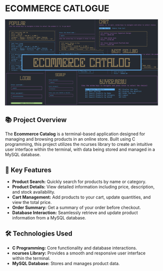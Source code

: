# ECOMMERCE CATLOGUE

[![Watch the video](https://github.com/KarthikSapaliga/EcommerceCatalogue/blob/main/img/ecommerce.png)](https://www.youtube.com/watch?v=O3VT125Swp8&t=1s)

## 📚 Project Overview

The **Ecommerce Catalog** is a terminal-based application designed for managing and browsing products in an online store. Built using C programming, this project utilizes the ncurses library to create an intuitive user interface within the terminal, with data being stored and managed in a MySQL database.

## 🎯 Key Features

- **Product Search:** Quickly search for products by name or category.
- **Product Details:** View detailed information including price, description, and stock availability.
- **Cart Management:** Add products to your cart, update quantities, and view the total price.
- **Order Summary:** Get a summary of your order before checkout.
- **Database Interaction:** Seamlessly retrieve and update product information from a MySQL database.

## 🛠️ Technologies Used

- **C Programming:** Core functionality and database interactions.
- **ncurses Library:** Provides a smooth and responsive user interface within the terminal.
- **MySQL Database:** Stores and manages product data.


